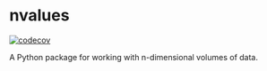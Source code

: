 # nvalues

[![codecov](https://codecov.io/gh/cariad/nvalues/branch/main/graph/badge.svg?token=Qj6KxDEoVA)](https://codecov.io/gh/cariad/nvalues)

A Python package for working with n-dimensional volumes of data.
